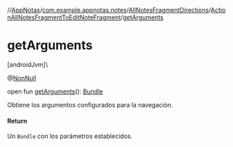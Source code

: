 //[AppNotas](../../../../index.md)/[com.example.appnotas.notes](../../index.md)/[AllNotesFragmentDirections](../index.md)/[ActionAllNotesFragmentToEditNoteFragment](index.md)/[getArguments](get-arguments.md)

# getArguments

[androidJvm]\

@[NonNull](https://developer.android.com/reference/kotlin/androidx/annotation/NonNull.html)

open fun [getArguments](get-arguments.md)(): [Bundle](https://developer.android.com/reference/kotlin/android/os/Bundle.html)

Obtiene los argumentos configurados para la navegación.

#### Return

Un `Bundle` con los parámetros establecidos.
